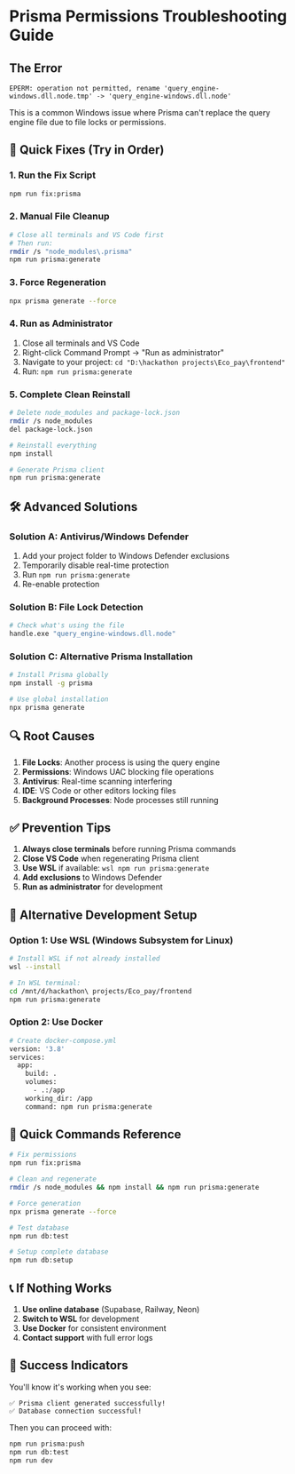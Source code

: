 # Prisma Permissions Troubleshooting Guide

## The Error
```
EPERM: operation not permitted, rename 'query_engine-windows.dll.node.tmp' -> 'query_engine-windows.dll.node'
```

This is a common Windows issue where Prisma can't replace the query engine file due to file locks or permissions.

## 🔧 **Quick Fixes (Try in Order)**

### 1. **Run the Fix Script**
```bash
npm run fix:prisma
```

### 2. **Manual File Cleanup**
```bash
# Close all terminals and VS Code first
# Then run:
rmdir /s "node_modules\.prisma"
npm run prisma:generate
```

### 3. **Force Regeneration**
```bash
npx prisma generate --force
```

### 4. **Run as Administrator**
1. Close all terminals and VS Code
2. Right-click Command Prompt → "Run as administrator"
3. Navigate to your project: `cd "D:\hackathon projects\Eco_pay\frontend"`
4. Run: `npm run prisma:generate`

### 5. **Complete Clean Reinstall**
```bash
# Delete node_modules and package-lock.json
rmdir /s node_modules
del package-lock.json

# Reinstall everything
npm install

# Generate Prisma client
npm run prisma:generate
```

## 🛠 **Advanced Solutions**

### **Solution A: Antivirus/Windows Defender**
1. Add your project folder to Windows Defender exclusions
2. Temporarily disable real-time protection
3. Run `npm run prisma:generate`
4. Re-enable protection

### **Solution B: File Lock Detection**
```bash
# Check what's using the file
handle.exe "query_engine-windows.dll.node"
```

### **Solution C: Alternative Prisma Installation**
```bash
# Install Prisma globally
npm install -g prisma

# Use global installation
npx prisma generate
```

## 🔍 **Root Causes**

1. **File Locks**: Another process is using the query engine
2. **Permissions**: Windows UAC blocking file operations
3. **Antivirus**: Real-time scanning interfering
4. **IDE**: VS Code or other editors locking files
5. **Background Processes**: Node processes still running

## ✅ **Prevention Tips**

1. **Always close terminals** before running Prisma commands
2. **Close VS Code** when regenerating Prisma client
3. **Use WSL** if available: `wsl npm run prisma:generate`
4. **Add exclusions** to Windows Defender
5. **Run as administrator** for development

## 🚀 **Alternative Development Setup**

### **Option 1: Use WSL (Windows Subsystem for Linux)**
```bash
# Install WSL if not already installed
wsl --install

# In WSL terminal:
cd /mnt/d/hackathon\ projects/Eco_pay/frontend
npm run prisma:generate
```

### **Option 2: Use Docker**
```bash
# Create docker-compose.yml
version: '3.8'
services:
  app:
    build: .
    volumes:
      - .:/app
    working_dir: /app
    command: npm run prisma:generate
```

## 🔧 **Quick Commands Reference**

```bash
# Fix permissions
npm run fix:prisma

# Clean and regenerate
rmdir /s node_modules && npm install && npm run prisma:generate

# Force generation
npx prisma generate --force

# Test database
npm run db:test

# Setup complete database
npm run db:setup
```

## 📞 **If Nothing Works**

1. **Use online database** (Supabase, Railway, Neon)
2. **Switch to WSL** for development
3. **Use Docker** for consistent environment
4. **Contact support** with full error logs

## 🎯 **Success Indicators**

You'll know it's working when you see:
```
✅ Prisma client generated successfully!
✅ Database connection successful!
```

Then you can proceed with:
```bash
npm run prisma:push
npm run db:test
npm run dev
```
